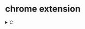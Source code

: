 <!-- markdownlint-disable MD033 -->
# chrome extension

<details>
  <summary>C </summary>
  <div>通用</div>
</details>
